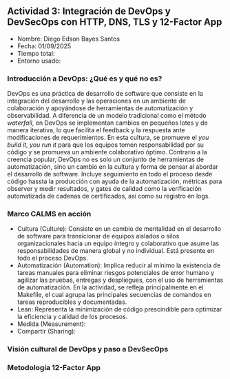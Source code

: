 ## Actividad 3: Integración de DevOps y DevSecOps con HTTP, DNS, TLS y 12-Factor App

-   Nombre: Diego Edson Bayes Santos
-   Fecha: 01/09/2025
-   Tiempo total:
-   Entorno usado:

### Introducción a DevOps: ¿Qué es y qué no es?

DevOps es una práctica de desarrollo de software que consiste en la integración del desarrollo y las operaciones en un ambiente de colaboración y apoyándose de herramientas de automatización y observabilidad. A diferencia de un modelo tradicional como el método _waterfall_, en DevOps se implementan cambios en pequeños lotes y de manera iterativa, lo que facilita el feedback y la respuesta ante modificaciones de requerimientos. En esta cultura, se promueve el _you build it, you run it_ para que los equipos tomen responsabilidad por su código y se promueva un ambiente colaborativo óptimo. Contrario a la creencia popular, DevOps no es solo un conjunto de herramientas de automatización, sino un cambio en la cultura y forma de pensar al abordar el desarrollo de software. Incluye seguimiento en todo el proceso desde código hassta la producción con ayuda de la automatización, métricas para observer y medir resultados, y gates de calidad como la verificación automatizada de cadenas de certificados, así como su registro en logs.

### Marco CALMS en acción

-   Cultura (Culture): Consiste en un cambio de mentalidad en el desarrollo de software para transicionar de equipos aislados o silos organizacionales hacia un equipo íntegro y colaborativo que asume las responsabilidades de manera global y no individual. Está presente en todo el proceso DevOps.
-   Automatización (Automation): Implica reducir al mínimo la existencia de tareas manuales para eliminar riesgos potenciales de error humano y agilizar las pruebas, entregas y despliegues, con el uso de herramientas de automatización. En la actividad, se refleja principalmente en el Makefile, el cual agrupa las principales secuencias de comandos en tareas reproducibles y documentadas.
-   Lean: Representa la minimización de código prescindible para optimizar la eficiencia y calidad de los procesos.
-   Medida (Measurement):
-   Compartir (Sharing):

### Visión cultural de DevOps y paso a DevSecOps

### Metodología 12-Factor App
